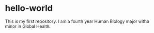 # hello-world
This is my first repository.
I am a fourth year Human Biology major witha minor in Global Health.
